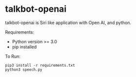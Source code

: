 # talkbot-openai
talkbot-openai is Siri like application with Open AI, and python.


Requirements:
- Python version >= 3.0 
- pip installed

To Run:
```
pip3 install -r requirements.txt
python3 speech.py
```
